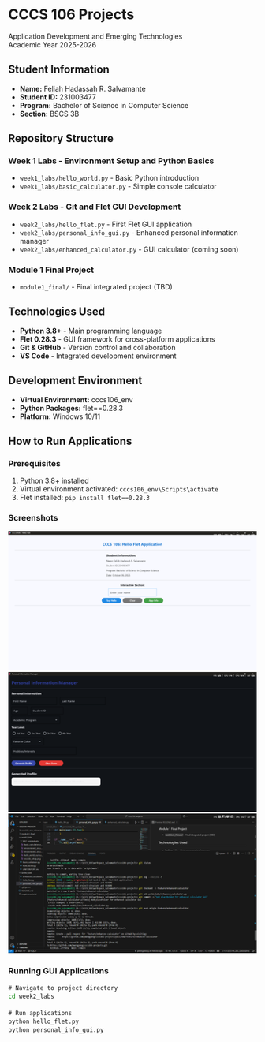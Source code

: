 # CCCS 106 Projects
Application Development and Emerging Technologies  
Academic Year 2025-2026

## Student Information
- **Name:** Feliah Hadassah R. Salvamante
- **Student ID:** 231003477
- **Program:** Bachelor of Science in Computer Science
- **Section:** BSCS 3B

## Repository Structure

### Week 1 Labs - Environment Setup and Python Basics
- `week1_labs/hello_world.py` - Basic Python introduction
- `week1_labs/basic_calculator.py` - Simple console calculator

### Week 2 Labs - Git and Flet GUI Development
- `week2_labs/hello_flet.py` - First Flet GUI application
- `week2_labs/personal_info_gui.py` - Enhanced personal information manager
- `week2_labs/enhanced_calculator.py` - GUI calculator (coming soon)

### Module 1 Final Project
- `module1_final/` - Final integrated project (TBD)

## Technologies Used
- **Python 3.8+** - Main programming language
- **Flet 0.28.3** - GUI framework for cross-platform applications
- **Git & GitHub** - Version control and collaboration
- **VS Code** - Integrated development environment

## Development Environment
- **Virtual Environment:** cccs106_env
- **Python Packages:** flet==0.28.3
- **Platform:** Windows 10/11

## How to Run Applications

### Prerequisites
1. Python 3.8+ installed
2. Virtual environment activated: `cccs106_env\Scripts\activate`
3. Flet installed: `pip install flet==0.28.3`

### Screenshots
![alt text](<week2_labs/screenshots/Screenshot 2025-10-06 154123.png>)
![alt text](<week2_labs/screenshots/Screenshot 2025-10-06 154139.png>)
![alt text](<week2_labs/screenshots/Screenshot 2025-10-06 154415.png>)
### Running GUI Applications
```cmd
# Navigate to project directory
cd week2_labs

# Run applications
python hello_flet.py
python personal_info_gui.py


